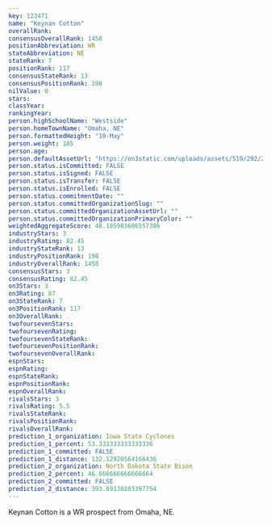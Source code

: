 ```yaml
---
key: 123471
name: "Keynan Cotton"
overallRank: 
consensusOverallRank: 1458
positionAbbreviation: WR
stateAbbreviation: NE
stateRank: 7
positionRank: 117
consensusStateRank: 13
consensusPositionRank: 198
nilValue: 0
stars: 
classYear: 
rankingYear: 
person.highSchoolName: "Westside"
person.homeTownName: "Omaha, NE"
person.formattedHeight: "10-May"
person.weight: 185
person.age: 
person.defaultAssetUrl: "https://on3static.com/uploads/assets/519/292/292519.jpg"
person.status.isCommitted: FALSE
person.status.isSigned: FALSE
person.status.isTransfer: FALSE
person.status.isEnrolled: FALSE
person.status.commitmentDate: ""
person.status.committedOrganizationSlug: ""
person.status.committedOrganizationAssetUrl: ""
person.status.committedOrganizationPrimaryColor: ""
weightedAggregateScore: 48.185983606557386
industryStars: 3
industryRating: 82.45
industryStateRank: 13
industryPositionRank: 198
industryOverallRank: 1458
consensusStars: 3
consensusRating: 82.45
on3Stars: 3
on3Rating: 87
on3StateRank: 7
on3PositionRank: 117
on3OverallRank: 
twofoursevenStars: 
twofoursevenRating: 
twofoursevenStateRank: 
twofoursevenPositionRank: 
twofoursevenOverallRank: 
espnStars: 
espnRating: 
espnStateRank: 
espnPositionRank: 
espnOverallRank: 
rivalsStars: 3
rivalsRating: 5.5
rivalsStateRank: 
rivalsPositionRank: 
rivalsOverallRank: 
prediction_1_organization: Iowa State Cyclones
prediction_1_percent: 53.333333333333336
prediction_1_committed: FALSE
prediction_1_distance: 132.12920564166436
prediction_2_organization: North Dakota State Bison
prediction_2_percent: 46.666666666666664
prediction_2_committed: FALSE
prediction_2_distance: 393.69130203397754
---
```

Keynan Cotton is a WR prospect from Omaha, NE.